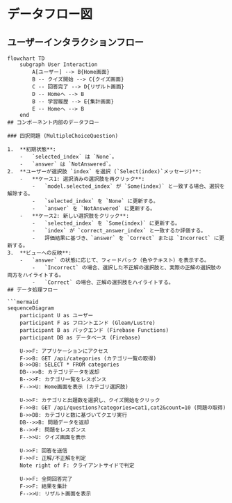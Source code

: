 # データフロー図

## ユーザーインタラクションフロー

```mermaid
flowchart TD
    subgraph User Interaction
        A[ユーザー] --> B{Home画面}
        B -- クイズ開始 --> C{クイズ画面}
        C -- 回答完了 --> D{リザルト画面}
        D -- Homeへ --> B
        B -- 学習履歴 --> E{集計画面}
        E -- Homeへ --> B
    end
## コンポーネント内部のデータフロー

### 四択問題 (MultipleChoiceQuestion)

1.  **初期状態**:
    -   `selected_index` は `None`。
    -   `answer` は `NotAnswered`。
2.  **ユーザーが選択肢 `index` を選択 (`Select(index)`メッセージ)**:
    -   **ケース1: 選択済みの選択肢を再クリック**:
        -   `model.selected_index` が `Some(index)` と一致する場合、選択を解除する。
        -   `selected_index` を `None` に更新する。
        -   `answer` を `NotAnswered` に更新する。
    -   **ケース2: 新しい選択肢をクリック**:
        -   `selected_index` を `Some(index)` に更新する。
        -   `index` が `correct_answer_index` と一致するか評価する。
        -   評価結果に基づき、`answer` を `Correct` または `Incorrect` に更新する。
3.  **ビューへの反映**:
    -   `answer` の状態に応じて、フィードバック（色やテキスト）を表示する。
        -   `Incorrect` の場合、選択した不正解の選択肢と、実際の正解の選択肢の両方をハイライトする。
        -   `Correct` の場合、正解の選択肢をハイライトする。
## データ処理フロー

```mermaid
sequenceDiagram
    participant U as ユーザー
    participant F as フロントエンド (Gleam/Lustre)
    participant B as バックエンド (Firebase Functions)
    participant DB as データベース (Firebase)

    U->>F: アプリケーションにアクセス
    F->>B: GET /api/categories (カテゴリ一覧の取得)
    B->>DB: SELECT * FROM categories
    DB-->>B: カテゴリデータを返却
    B-->>F: カテゴリ一覧をレスポンス
    F-->>U: Home画面を表示 (カテゴリ選択肢)

    U->>F: カテゴリと出題数を選択し、クイズ開始をクリック
    F->>B: GET /api/questions?categories=cat1,cat2&count=10 (問題の取得)
    B->>DB: カテゴリと数に基づいてクエリ実行
    DB-->>B: 問題データを返却
    B-->>F: 問題をレスポンス
    F-->>U: クイズ画面を表示

    U->>F: 回答を送信
    F->>F: 正解/不正解を判定
    Note right of F: クライアントサイドで判定

    U->>F: 全問回答完了
    F->>F: 結果を集計
    F-->>U: リザルト画面を表示
```